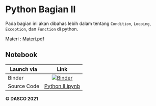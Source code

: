 # Python Bagian II

Pada bagian ini akan dibahas lebih dalam tentang `Condition`, `Looping`, `Exception`, dan `Function` di python. 

Materi : [Materi.pdf](Materi.pdf)

## Notebook

| Launch via | Link     |
| ------     | :------: |
| Binder     | [![Binder](https://mybinder.org/badge_logo.svg)](https://mybinder.org/v2/gh/DASCOUNJ/Materi/4b46e9699de6374169897e0b23ba0eb575227f88?filepath=01.%20Python%2FBagian%20I%2FLatihan.ipynb) |
| Source Code | [Python II.ipynb](Python%20II.ipynb) |

**© DASCO 2021**